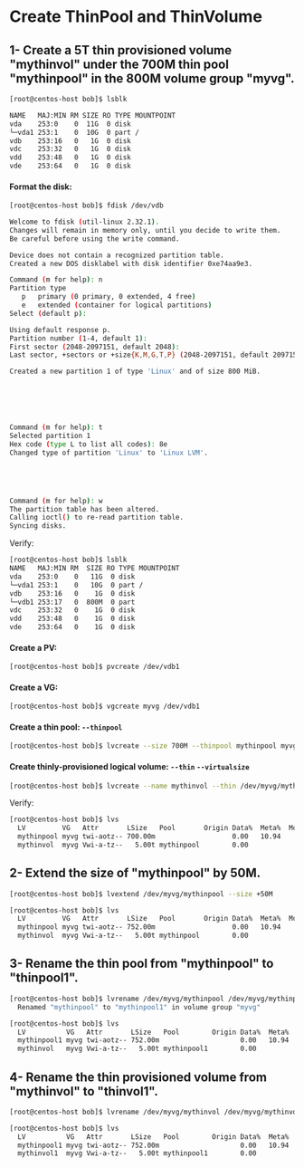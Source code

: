 

# Create ThinPool and ThinVolume

## 1- Create a 5T thin provisioned volume "mythinvol" under the 700M thin pool "mythinpool" in the 800M volume group "myvg".


```bash
[root@centos-host bob]$ lsblk

NAME   MAJ:MIN RM SIZE RO TYPE MOUNTPOINT
vda    253:0    0  11G  0 disk 
└─vda1 253:1    0  10G  0 part /
vdb    253:16   0   1G  0 disk 
vdc    253:32   0   1G  0 disk 
vdd    253:48   0   1G  0 disk 
vde    253:64   0   1G  0 disk
```



#### Format the disk:

```bash
[root@centos-host bob]$ fdisk /dev/vdb

Welcome to fdisk (util-linux 2.32.1).
Changes will remain in memory only, until you decide to write them.
Be careful before using the write command.

Device does not contain a recognized partition table.
Created a new DOS disklabel with disk identifier 0xe74aa9e3.

Command (m for help): n
Partition type
   p   primary (0 primary, 0 extended, 4 free)
   e   extended (container for logical partitions)
Select (default p): 

Using default response p.
Partition number (1-4, default 1): 
First sector (2048-2097151, default 2048): 
Last sector, +sectors or +size{K,M,G,T,P} (2048-2097151, default 2097151): +800M

Created a new partition 1 of type 'Linux' and of size 800 MiB.






Command (m for help): t
Selected partition 1
Hex code (type L to list all codes): 8e
Changed type of partition 'Linux' to 'Linux LVM'.





Command (m for help): w
The partition table has been altered.
Calling ioctl() to re-read partition table.
Syncing disks.
```


Verify:

```bash
[root@centos-host bob]$ lsblk
NAME   MAJ:MIN RM  SIZE RO TYPE MOUNTPOINT
vda    253:0    0   11G  0 disk 
└─vda1 253:1    0   10G  0 part /
vdb    253:16   0    1G  0 disk 
└─vdb1 253:17   0  800M  0 part 
vdc    253:32   0    1G  0 disk 
vdd    253:48   0    1G  0 disk 
vde    253:64   0    1G  0 disk
```



#### Create a PV:

```bash
[root@centos-host bob]$ pvcreate /dev/vdb1
```

#### Create a VG:

```bash
[root@centos-host bob]$ vgcreate myvg /dev/vdb1
```

#### Create a thin pool: `--thinpool`

```bash
[root@centos-host bob]$ lvcreate --size 700M --thinpool mythinpool myvg
```



#### Create thinly-provisioned logical volume: `--thin` `--virtualsize`

```bash
[root@centos-host bob]$ lvcreate --name mythinvol --thin /dev/myvg/mythinpool --virtualsize 5T
```

Verify:

```bash
[root@centos-host bob]$ lvs
  LV         VG   Attr       LSize   Pool       Origin Data%  Meta%  Move Log Cpy%Sync Convert
  mythinpool myvg twi-aotz-- 700.00m                   0.00   10.94                           
  mythinvol  myvg Vwi-a-tz--   5.00t mythinpool        0.00                             
```



  



## 2- Extend the size of "mythinpool" by 50M.


```bash
[root@centos-host bob]$ lvextend /dev/myvg/mythinpool --size +50M
```

```bash
[root@centos-host bob]$ lvs
  LV         VG   Attr       LSize   Pool       Origin Data%  Meta%  Move Log Cpy%Sync Convert
  mythinpool myvg twi-aotz-- 752.00m                   0.00   10.94                           
  mythinvol  myvg Vwi-a-tz--   5.00t mythinpool        0.00     
```




## 3- Rename the thin pool from "mythinpool" to "thinpool1".


```bash
[root@centos-host bob]$ lvrename /dev/myvg/mythinpool /dev/myvg/mythinpool1
  Renamed "mythinpool" to "mythinpool1" in volume group "myvg"
```

```bash
[root@centos-host bob]$ lvs
  LV          VG   Attr       LSize   Pool        Origin Data%  Meta%  Move Log Cpy%Sync Convert
  mythinpool1 myvg twi-aotz-- 752.00m                    0.00   10.94                           
  mythinvol   myvg Vwi-a-tz--   5.00t mythinpool1        0.00                                   
```



## 4- Rename the thin provisioned volume from "mythinvol" to "thinvol1".


```bash
[root@centos-host bob]$ lvrename /dev/myvg/mythinvol /dev/myvg/mythinvol1
```

```bash
[root@centos-host bob]$ lvs
  LV          VG   Attr       LSize   Pool        Origin Data%  Meta%  Move Log Cpy%Sync Convert
  mythinpool1 myvg twi-aotz-- 752.00m                    0.00   10.94                           
  mythinvol1  myvg Vwi-a-tz--   5.00t mythinpool1        0.00            
```







